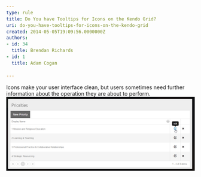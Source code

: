 ```yaml
---
type: rule
title: Do You have Tooltips for Icons on the Kendo Grid?
uri: do-you-have-tooltips-for-icons-on-the-kendo-grid
created: 2014-05-05T19:09:56.0000000Z
authors:
- id: 34
  title: Brendan Richards
- id: 1
  title: Adam Cogan

---
```


Icons make your user interface clean, but users sometimes need further information about the operation they are about to perform.
 ![ Good Example - Tooltips![](kendo-adding-tooltips.jpg)](kendo-tooltips.jpg)
